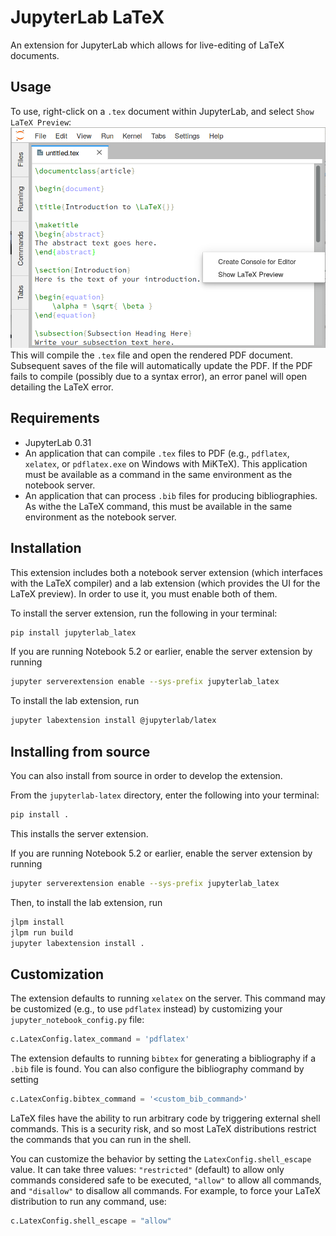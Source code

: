# JupyterLab LaTeX

An extension for JupyterLab which allows for live-editing of LaTeX documents.

## Usage

To use, right-click on a `.tex` document within JupyterLab, and select `Show LaTeX Preview`:
![preview](images/show_preview.png)
This will compile the `.tex` file and open the rendered PDF document.
Subsequent saves of the file will automatically update the PDF.
If the PDF fails to compile (possibly due to a syntax error),
an error panel will open detailing the LaTeX error.

## Requirements

* JupyterLab 0.31
* An application that can compile `.tex` files to PDF (e.g., `pdflatex`, `xelatex`, or `pdflatex.exe` on Windows with MiKTeX). This application must be available as a command in the same environment as the notebook server.
* An application that can process `.bib` files for producing bibliographies. As withe the LaTeX command, this must be available in the same environment as the notebook server.

## Installation

This extension includes both a notebook server extension (which interfaces with the LaTeX compiler)
and a lab extension (which provides the UI for the LaTeX preview).
In order to use it, you must enable both of them.

To install the server extension, run the following in your terminal:
```bash
pip install jupyterlab_latex
```

If you are running Notebook 5.2 or earlier, enable the server extension by running
```bash
jupyter serverextension enable --sys-prefix jupyterlab_latex
```

To install the lab extension, run
```bash
jupyter labextension install @jupyterlab/latex
```

## Installing from source

You can also install from source in order to develop the extension.

From the `jupyterlab-latex` directory, enter the following into your terminal:
```bash
pip install .
```
This installs the server extension.

If you are running Notebook 5.2 or earlier, enable the server extension by running
```bash
jupyter serverextension enable --sys-prefix jupyterlab_latex
```

Then, to install the lab extension, run
```bash
jlpm install
jlpm run build
jupyter labextension install .
```

## Customization

The extension defaults to running `xelatex` on the server.
This command may be customized (e.g., to use `pdflatex` instead) by customizing
your `jupyter_notebook_config.py` file:
```python
c.LatexConfig.latex_command = 'pdflatex'
```

The extension defaults to running `bibtex` for generating a bibliography
if a `.bib` file is found. You can also configure the bibliography command
by setting
```python
c.LatexConfig.bibtex_command = '<custom_bib_command>'
```

LaTeX files have the ability to run arbitrary code by triggering external
shell commands. This is a security risk, and so most LaTeX distributions
restrict the commands that you can run in the shell.

You can customize the behavior by setting the `LatexConfig.shell_escape` value.
It can take three values: `"restricted"` (default) to allow only commands
considered safe to be executed, `"allow"` to allow all commands, and `"disallow"`
to disallow all commands.
For example, to force your LaTeX distribution to run any command, use:
```python
c.LatexConfig.shell_escape = "allow"
```
